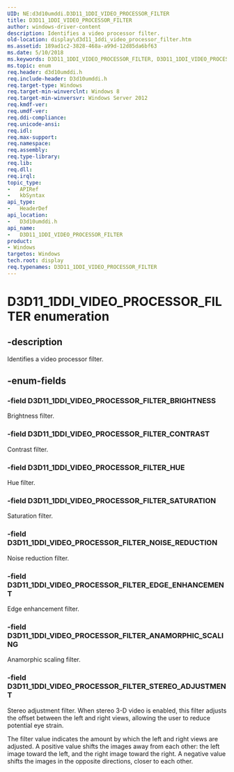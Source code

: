 ```yaml
---
UID: NE:d3d10umddi.D3D11_1DDI_VIDEO_PROCESSOR_FILTER
title: D3D11_1DDI_VIDEO_PROCESSOR_FILTER
author: windows-driver-content
description: Identifies a video processor filter.
old-location: display\d3d11_1ddi_video_processor_filter.htm
ms.assetid: 189ad1c2-3828-468a-a99d-12d85da6bf63
ms.date: 5/10/2018
ms.keywords: D3D11_1DDI_VIDEO_PROCESSOR_FILTER, D3D11_1DDI_VIDEO_PROCESSOR_FILTER enumeration [Display Devices], D3D11_1DDI_VIDEO_PROCESSOR_FILTER_ANAMORPHIC_SCALING, D3D11_1DDI_VIDEO_PROCESSOR_FILTER_BRIGHTNESS, D3D11_1DDI_VIDEO_PROCESSOR_FILTER_CONTRAST, D3D11_1DDI_VIDEO_PROCESSOR_FILTER_EDGE_ENHANCEMENT, D3D11_1DDI_VIDEO_PROCESSOR_FILTER_HUE, D3D11_1DDI_VIDEO_PROCESSOR_FILTER_NOISE_REDUCTION, D3D11_1DDI_VIDEO_PROCESSOR_FILTER_SATURATION, D3D11_1DDI_VIDEO_PROCESSOR_FILTER_STEREO_ADJUSTMENT, d3d10umddi/D3D11_1DDI_VIDEO_PROCESSOR_FILTER, d3d10umddi/D3D11_1DDI_VIDEO_PROCESSOR_FILTER_ANAMORPHIC_SCALING, d3d10umddi/D3D11_1DDI_VIDEO_PROCESSOR_FILTER_BRIGHTNESS, d3d10umddi/D3D11_1DDI_VIDEO_PROCESSOR_FILTER_CONTRAST, d3d10umddi/D3D11_1DDI_VIDEO_PROCESSOR_FILTER_EDGE_ENHANCEMENT, d3d10umddi/D3D11_1DDI_VIDEO_PROCESSOR_FILTER_HUE, d3d10umddi/D3D11_1DDI_VIDEO_PROCESSOR_FILTER_NOISE_REDUCTION, d3d10umddi/D3D11_1DDI_VIDEO_PROCESSOR_FILTER_SATURATION, d3d10umddi/D3D11_1DDI_VIDEO_PROCESSOR_FILTER_STEREO_ADJUSTMENT, display.d3d11_1ddi_video_processor_filter
ms.topic: enum
req.header: d3d10umddi.h
req.include-header: D3d10umddi.h
req.target-type: Windows
req.target-min-winverclnt: Windows 8
req.target-min-winversvr: Windows Server 2012
req.kmdf-ver: 
req.umdf-ver: 
req.ddi-compliance: 
req.unicode-ansi: 
req.idl: 
req.max-support: 
req.namespace: 
req.assembly: 
req.type-library: 
req.lib: 
req.dll: 
req.irql: 
topic_type:
-	APIRef
-	kbSyntax
api_type:
-	HeaderDef
api_location:
-	D3d10umddi.h
api_name:
-	D3D11_1DDI_VIDEO_PROCESSOR_FILTER
product:
- Windows
targetos: Windows
tech.root: display
req.typenames: D3D11_1DDI_VIDEO_PROCESSOR_FILTER
---
```


# D3D11_1DDI_VIDEO_PROCESSOR_FILTER enumeration


## -description


Identifies a video processor filter.


## -enum-fields




### -field D3D11_1DDI_VIDEO_PROCESSOR_FILTER_BRIGHTNESS

Brightness filter.


### -field D3D11_1DDI_VIDEO_PROCESSOR_FILTER_CONTRAST

Contrast filter.


### -field D3D11_1DDI_VIDEO_PROCESSOR_FILTER_HUE

Hue filter.


### -field D3D11_1DDI_VIDEO_PROCESSOR_FILTER_SATURATION

Saturation filter.


### -field D3D11_1DDI_VIDEO_PROCESSOR_FILTER_NOISE_REDUCTION

Noise reduction filter.


### -field D3D11_1DDI_VIDEO_PROCESSOR_FILTER_EDGE_ENHANCEMENT

Edge enhancement filter.


### -field D3D11_1DDI_VIDEO_PROCESSOR_FILTER_ANAMORPHIC_SCALING

Anamorphic scaling filter.


### -field D3D11_1DDI_VIDEO_PROCESSOR_FILTER_STEREO_ADJUSTMENT

Stereo adjustment filter. When stereo 3-D video is enabled, this filter adjusts the offset between the left and right views, allowing the user to reduce potential eye strain.

The filter value indicates the amount by which the left and right views are adjusted. A positive value shifts the images away from each other: the left image toward the left, and the right image toward the right. A negative value shifts the images in the opposite directions, closer to each other.

